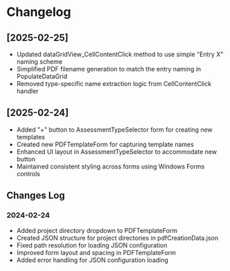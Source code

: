 # Changelog

## [2025-02-25]
- Updated dataGridView_CellContentClick method to use simple "Entry X" naming scheme
- Simplified PDF filename generation to match the entry naming in PopulateDataGrid
- Removed type-specific name extraction logic from CellContentClick handler

## [2025-02-24]
- Added "+" button to AssessmentTypeSelector form for creating new templates
- Created new PDFTemplateForm for capturing template names
- Enhanced UI layout in AssessmentTypeSelector to accommodate new button
- Maintained consistent styling across forms using Windows Forms controls

## Changes Log

### 2024-02-24
- Added project directory dropdown to PDFTemplateForm
- Created JSON structure for project directories in pdfCreationData.json
- Fixed path resolution for loading JSON configuration
- Improved form layout and spacing in PDFTemplateForm
- Added error handling for JSON configuration loading
